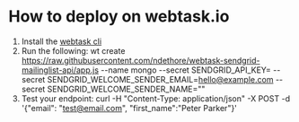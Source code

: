 # How to deploy on webtask.io
1. Install the [webtask cli](https://webtask.io/cli)
2. Run the following:
wt create https://raw.githubusercontent.com/ndethore/webtask-sendgrid-mailinglist-api/app.js --name mongo --secret SENDGRID_API_KEY=<key> --secret SENDGRID_WELCOME_SENDER_EMAIL=<hello@example.com> --secret SENDGRID_WELCOME_SENDER_NAME="<John Doe>"
3. Test your endpoint:
curl -H "Content-Type: application/json" -X POST -d '{"email": "test@email.com", "first_name":"Peter Parker"}' <generated webtask url>
